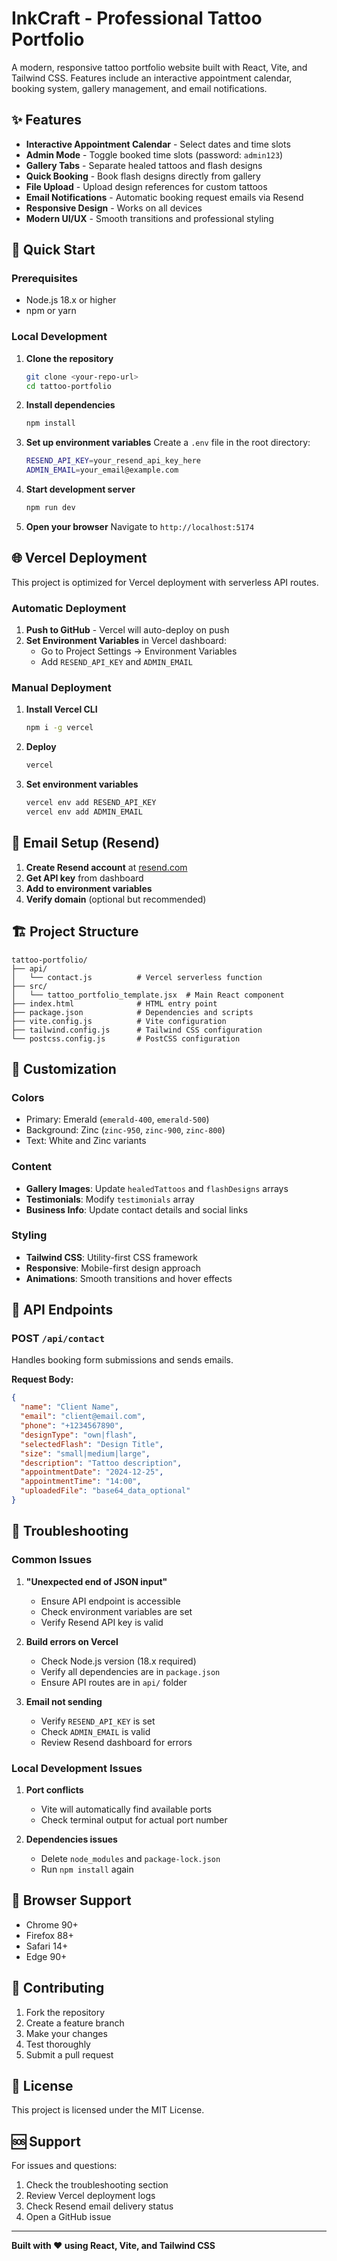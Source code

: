 # InkCraft - Professional Tattoo Portfolio

A modern, responsive tattoo portfolio website built with React, Vite, and Tailwind CSS. Features include an interactive appointment calendar, booking system, gallery management, and email notifications.

## ✨ Features

- **Interactive Appointment Calendar** - Select dates and time slots
- **Admin Mode** - Toggle booked time slots (password: `admin123`)
- **Gallery Tabs** - Separate healed tattoos and flash designs
- **Quick Booking** - Book flash designs directly from gallery
- **File Upload** - Upload design references for custom tattoos
- **Email Notifications** - Automatic booking request emails via Resend
- **Responsive Design** - Works on all devices
- **Modern UI/UX** - Smooth transitions and professional styling

## 🚀 Quick Start

### Prerequisites
- Node.js 18.x or higher
- npm or yarn

### Local Development
1. **Clone the repository**
   ```bash
   git clone <your-repo-url>
   cd tattoo-portfolio
   ```

2. **Install dependencies**
   ```bash
   npm install
   ```

3. **Set up environment variables**
   Create a `.env` file in the root directory:
   ```bash
   RESEND_API_KEY=your_resend_api_key_here
   ADMIN_EMAIL=your_email@example.com
   ```

4. **Start development server**
   ```bash
   npm run dev
   ```

5. **Open your browser**
   Navigate to `http://localhost:5174`

## 🌐 Vercel Deployment

This project is optimized for Vercel deployment with serverless API routes.

### Automatic Deployment
1. **Push to GitHub** - Vercel will auto-deploy on push
2. **Set Environment Variables** in Vercel dashboard:
   - Go to Project Settings → Environment Variables
   - Add `RESEND_API_KEY` and `ADMIN_EMAIL`

### Manual Deployment
1. **Install Vercel CLI**
   ```bash
   npm i -g vercel
   ```

2. **Deploy**
   ```bash
   vercel
   ```

3. **Set environment variables**
   ```bash
   vercel env add RESEND_API_KEY
   vercel env add ADMIN_EMAIL
   ```

## 📧 Email Setup (Resend)

1. **Create Resend account** at [resend.com](https://resend.com)
2. **Get API key** from dashboard
3. **Add to environment variables**
4. **Verify domain** (optional but recommended)

## 🏗️ Project Structure

```
tattoo-portfolio/
├── api/
│   └── contact.js          # Vercel serverless function
├── src/
│   └── tattoo_portfolio_template.jsx  # Main React component
├── index.html              # HTML entry point
├── package.json            # Dependencies and scripts
├── vite.config.js          # Vite configuration
├── tailwind.config.js      # Tailwind CSS configuration
└── postcss.config.js       # PostCSS configuration
```

## 🎨 Customization

### Colors
- Primary: Emerald (`emerald-400`, `emerald-500`)
- Background: Zinc (`zinc-950`, `zinc-900`, `zinc-800`)
- Text: White and Zinc variants

### Content
- **Gallery Images**: Update `healedTattoos` and `flashDesigns` arrays
- **Testimonials**: Modify `testimonials` array
- **Business Info**: Update contact details and social links

### Styling
- **Tailwind CSS**: Utility-first CSS framework
- **Responsive**: Mobile-first design approach
- **Animations**: Smooth transitions and hover effects

## 🔧 API Endpoints

### POST `/api/contact`
Handles booking form submissions and sends emails.

**Request Body:**
```json
{
  "name": "Client Name",
  "email": "client@email.com",
  "phone": "+1234567890",
  "designType": "own|flash",
  "selectedFlash": "Design Title",
  "size": "small|medium|large",
  "description": "Tattoo description",
  "appointmentDate": "2024-12-25",
  "appointmentTime": "14:00",
  "uploadedFile": "base64_data_optional"
}
```

## 🚨 Troubleshooting

### Common Issues

1. **"Unexpected end of JSON input"**
   - Ensure API endpoint is accessible
   - Check environment variables are set
   - Verify Resend API key is valid

2. **Build errors on Vercel**
   - Check Node.js version (18.x required)
   - Verify all dependencies are in `package.json`
   - Ensure API routes are in `api/` folder

3. **Email not sending**
   - Verify `RESEND_API_KEY` is set
   - Check `ADMIN_EMAIL` is valid
   - Review Resend dashboard for errors

### Local Development Issues

1. **Port conflicts**
   - Vite will automatically find available ports
   - Check terminal output for actual port number

2. **Dependencies issues**
   - Delete `node_modules` and `package-lock.json`
   - Run `npm install` again

## 📱 Browser Support

- Chrome 90+
- Firefox 88+
- Safari 14+
- Edge 90+

## 🤝 Contributing

1. Fork the repository
2. Create a feature branch
3. Make your changes
4. Test thoroughly
5. Submit a pull request

## 📄 License

This project is licensed under the MIT License.

## 🆘 Support

For issues and questions:
1. Check the troubleshooting section
2. Review Vercel deployment logs
3. Check Resend email delivery status
4. Open a GitHub issue

---

**Built with ❤️ using React, Vite, and Tailwind CSS**
